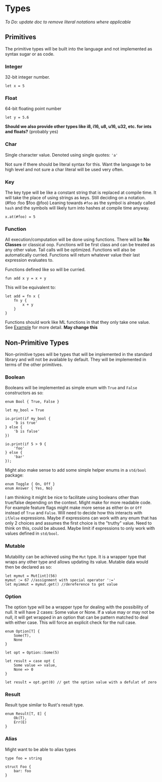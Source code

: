 Types
=====

*To Do: update doc to remove literal notations where applicable*

Primitives
----------
The primitive types will be built into the language and not implemented as syntax sugar or as code.

### Integer
32-bit integer number.
```text
let x = 5
```

### Float
64-bit floating point number
```text
let y = 5.6
```

**Should we also provide other types like i8, i16, u8, u16, u32, etc. for ints and floats?** (probably yes)

### Char
Single character value.
Denoted using single quotes: `'a'`

Not sure if there should be literal syntax for this.
Want the language to be high level and not sure a char literal will be used very often.

### Key
The key type will be like a constant string that is replaced at compile time.
It will take the place of using strings as keys.
Still deciding on a notation. (#foo :foo $foo @foo)
Leaning towards `#foo` as the symbol is already called `hash` and the symbols will likely turn into hashes at compile time anyway.

```text
x.at(#foo) = 5
```

### Function
All execution/computation will be done using functions.
There will be **No Classes** or classical oop.
Functions will be first class and can be treated as any other value.
Tail calls will be optimized.
Functions will also be automatically curried.
Functions will return whatever value their last expression evaluates to.

Functions defined like so will be curried.
```text
fun add x y = x + y 
```
This will be equivalent to:
```text
let add = fn x { 
    fn y { 
        x + y
    }
}
```
Functions should work like ML functions in that they only take one value.
See [Example](../samples/blah.func) for more detail.
**May change this**

## Non-Primitive Types
Non-primitive types will be types that will be implemented in the standard library and will not be available by default.
They will be implemented in terms of the other primitives.

### Boolean
Booleans will be implemented as simple enum with `True` and `False` constructors as so:
```text
enum Bool { True, False }

let my_bool = True

io.print(if my_bool { 
    'b is true'
} else { 
    'b is false'
})

io.print(if 5 > 9 {
    'foo'
} else {
    'bar'
});
```

Might also make sense to add some simple helper enums in a `std/bool` package:
```text
enum Toggle { On, Off }
enum Answer { Yes, No}
```
I am thinking it might be nice to facilitate using booleans other than true/false depending on the context.
Might make for more readable code.
For example feature flags might make more sense as either `On` or `Off` instead of `True` and `False`.
Will need to decide how this interacts with `if`/`else` expressions.
Maybe if expressions can work with any enum that has only 2 choices and assumes the first choice is the "truthy" value.
Need to think on this, could be abused.
Maybe limit if expressions to only work with values defined in `std/bool`.

### Mutable
Mutability can be achieved using the `Mut` type.
It is a wrapper type that wraps any other type and allows updating its value.
Mutable data would then be declared as so:
```text
let mymut = Mut[int](56)
mymut := 67 //assignment with special operator ':='
let myimmut = mymut.get() //dereference to get value
```

### Option
The option type will be a wrapper type for dealing with the possibility of null.
It will have 2 cases: Some value or None.
If a value may or may not be null, it will get wrapped in an option that can be pattern matched to deal with either case.
This will force an explicit check for the null case.
```
enum Option[T] {
	Some(T),
	None
}

let opt = Option::Some(5)

let result = case opt {
	Some value => value,
	None => 0
}

let result = opt.get(0) // get the option value with a defulat of zero
```

### Result
Result type similar to Rust's result type.
```text
enum Result[T, E] {
	Ok(T),
	Err(E)
}
```

### Alias
Might want to be able to alias types
```text
type foo = string

struct Foo {
	bar: foo
}
```